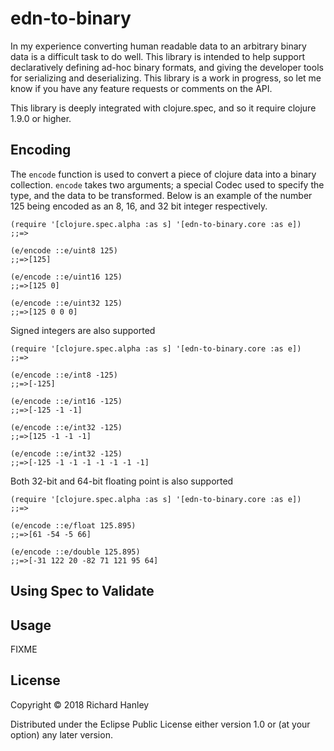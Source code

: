 # edn-to-binary

In my experience converting human readable data to an arbitrary binary data is a difficult task to do well.  This library is intended to help support declaratively defining ad-hoc binary formats, and giving the developer tools for serializing and deserializing. This library is a work in progress, so let me know if you have any feature requests or comments on the API.

This library is deeply integrated with clojure.spec, and so it require clojure 1.9.0 or higher.  

## Encoding

The `encode` function is used to convert a piece of clojure data into a binary collection. `encode` takes two arguments; a special Codec used to specify the type, and the data to be transformed.  Below is an example of the number 125 being encoded as an 8, 16, and 32 bit integer respectively.
```
(require '[clojure.spec.alpha :as s] '[edn-to-binary.core :as e])
;;=>

(e/encode ::e/uint8 125)
;;=>[125]

(e/encode ::e/uint16 125)
;;=>[125 0]

(e/encode ::e/uint32 125)
;;=>[125 0 0 0]
```

Signed integers are also supported 

```
(require '[clojure.spec.alpha :as s] '[edn-to-binary.core :as e])
;;=>

(e/encode ::e/int8 -125)
;;=>[-125]

(e/encode ::e/int16 -125)
;;=>[-125 -1 -1]

(e/encode ::e/int32 -125)
;;=>[125 -1 -1 -1]

(e/encode ::e/int32 -125)
;;=>[-125 -1 -1 -1 -1 -1 -1 -1]
```

Both 32-bit and 64-bit floating point is also supported

```
(require '[clojure.spec.alpha :as s] '[edn-to-binary.core :as e])
;;=>

(e/encode ::e/float 125.895)
;;=>[61 -54 -5 66]

(e/encode ::e/double 125.895)
;;=>[-31 122 20 -82 71 121 95 64]
```

## Using Spec to Validate

## Usage

FIXME

## License

Copyright © 2018 Richard Hanley

Distributed under the Eclipse Public License either version 1.0 or (at
your option) any later version.
